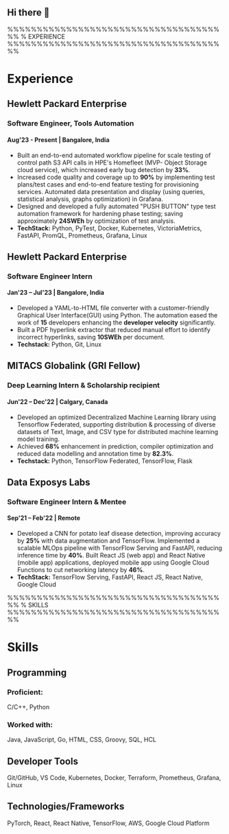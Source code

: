 ## Hi there 👋

<!--
**divya034/divya034** is a ✨ _special_ ✨ repository because its `README.md` (this file) appears on your GitHub profile.

Here are some ideas to get you started:

- 🔭 I’m currently working on ...
- 🌱 I’m currently learning ...
- 👯 I’m looking to collaborate on ...
- 🤔 I’m looking for help with ...
- 💬 Ask me about ...
- 📫 How to reach me: ...
- 😄 Pronouns: ...
- ⚡ Fun fact: ...
-->


%%%%%%%%%%%%%%%%%%%%%%%%%%%%%%%%%%%%%%
%     EXPERIENCE
%%%%%%%%%%%%%%%%%%%%%%%%%%%%%%%%%%%%%%

# Experience

## Hewlett Packard Enterprise
### Software Engineer, Tools Automation
#### Aug'23 - Present | Bangalore, India

- Built an end-to-end automated workflow pipeline for scale testing of control path S3 API calls in HPE's Homefleet (MVP- Object Storage cloud service), which increased early bug detection by **33%**.
- Increased code quality and coverage up to **90%** by implementing test plans/test cases and end-to-end feature testing for provisioning services. Automated data presentation and display (using queries, statistical analysis, graphs optimization) in Grafana.
- Designed and developed a fully automated "PUSH BUTTON" type test automation framework for hardening phase testing; saving approximately **24SWEh** by optimization of test analysis.
- **TechStack:** Python, PyTest, Docker, Kubernetes, VictoriaMetrics, FastAPI, PromQL, Prometheus, Grafana, Linux

## Hewlett Packard Enterprise
### Software Engineer Intern
#### Jan'23 – Jul'23 | Bangalore, India

- Developed a YAML-to-HTML file converter with a customer-friendly Graphical User Interface(GUI) using Python. The automation eased the work of **15** developers enhancing the **developer velocity** significantly.
- Built a PDF hyperlink extractor that reduced manual effort to identify incorrect hyperlinks, saving **10SWEh** per document.
- **Techstack:** Python, Git, Linux

## MITACS Globalink (GRI Fellow)
### Deep Learning Intern & Scholarship recipient
#### Jun'22 – Dec'22 | Calgary, Canada

- Developed an optimized Decentralized Machine Learning library using Tensorflow Federated, supporting distribution & processing of diverse datasets of Text, Image, and CSV type for distributed machine learning model training.
- Achieved **68%** enhancement in prediction, compiler optimization and reduced data modelling and annotation time by **82.3%**.
- **Techstack:** Python, TensorFlow Federated, TensorFlow, Flask

## Data Exposys Labs
### Software Engineer Intern & Mentee
#### Sep'21 – Feb'22 | Remote

- Developed a CNN for potato leaf disease detection, improving accuracy by **25%** with data augmentation and TensorFlow. Implemented a scalable MLOps pipeline with TensorFlow Serving and FastAPI, reducing inference time by **40%**. Built React JS (web app) and React Native (mobile app) applications, deployed mobile app using Google Cloud Functions to cut networking latency by **46%**.
- **TechStack:** TensorFlow Serving, FastAPI, React JS, React Native, Google Cloud

%%%%%%%%%%%%%%%%%%%%%%%%%%%%%%%%%%%%%%
%     SKILLS
%%%%%%%%%%%%%%%%%%%%%%%%%%%%%%%%%%%%%%

# Skills

## Programming
### Proficient:
C/C++, Python

### Worked with:
Java, JavaScript, Go, HTML, CSS, Groovy, SQL, HCL

## Developer Tools
Git/GitHub, VS Code, Kubernetes, Docker, Terraform, Prometheus, Grafana, Linux

## Technologies/Frameworks
PyTorch, React, React Native, TensorFlow, AWS, Google Cloud Platform
